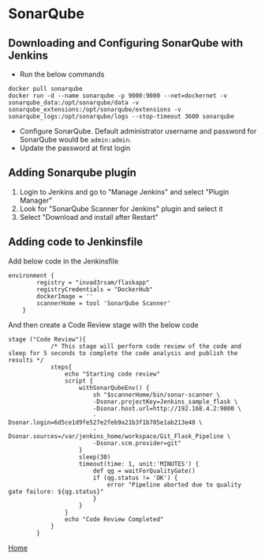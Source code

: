 # SonarQube

## Downloading and Configuring SonarQube with Jenkins
* Run the below commands
```
docker pull sonarqube
docker run -d --name sonarqube -p 9000:9000 --net=dockernet -v sonarqube_data:/opt/sonarqube/data -v sonarqube_extensions:/opt/sonarqube/extensions -v sonarqube_logs:/opt/sonarqube/logs --stop-timeout 3600 sonarqube 
```
* Configure SonarQube. Default administrator username and password for SonarQube would be `admin:admin`.
* Update the password at first login

## Adding Sonarqube plugin
1. Login to Jenkins and go to "Manage Jenkins" and select "Plugin Manager"
2. Look for "SonarQube Scanner for Jenkins" plugin and select it
3. Select "Download and install after Restart"

## Adding code to Jenkinsfile
Add below code in the Jenkinsfile
```
environment {
        registry = "invad3rsam/flaskapp"
        registryCredentials = "DockerHub"
        dockerImage = ''
        scannerHome = tool 'SonarQube Scanner'
    }
```
And then create a Code Review stage with the below code
```
stage ("Code Review"){
            /* This stage will perform code review of the code and sleep for 5 seconds to complete the code analysis and publish the results */
            steps{
                echo "Starting code review"
                script {
                    withSonarQubeEnv() {
                        sh "$scannerHome/bin/sonar-scanner \
                        -Dsonar.projectKey=Jenkins_sample_flask \
                        -Dsonar.host.url=http://192.168.4.2:9000 \
                        -Dsonar.login=6d5ce1d9fe527e2feb9a21b3f1b705e1ab213e48 \
                        -Dsonar.sources=/var/jenkins_home/workspace/Git_Flask_Pipeline \
                        -Dsonar.scm.provider=git"
                    }
                    sleep(30)
                    timeout(time: 1, unit:'MINUTES') {
                        def qg = waitForQualityGate()
                        if (qg.status != 'OK') {
                            error "Pipeline aborted due to quality gate failure: ${qg.status}"
                        }
                    }
                }
                echo "Code Review Completed"
            }
        }
```

[Home](../README.md)
